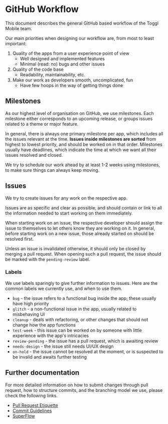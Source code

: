 # GitHub Workflow

This document describes the general GitHub based workflow of the Toggl Mobile team.

Our main priorities when designing our workflow are, from most to least important:

1. Quality of the apps from a user experience point of view
    - Well designed and implemented features
    - Minimal (read: no) bugs and other issues
2. Quality of the code base
    - Readability, maintainability, etc.
3. Make our work as developers smooth, uncomplicated, fun
    - Have few hoops in the way of getting things done


## Milestones

As our highest level of organisation on GitHub, we use milestones. Each milestone either corresponds to an upcoming release, or groups issues related to a theme or major feature.

In general, there is always one primary milestone per app, which includes all the issues relevant at the time. **Issues inside milestones are sorted** from highest to lowest priority, and should be worked on in that order. Milestones usually have deadlines, which indicate the time at which we want all their issues resolved and closed.

We try to schedule our work ahead by at least 1-2 weeks using milestones, to make sure things can always keep moving.


## Issues

We try to create issues for any work on the respective app.

Issues are as specific and clear as possible, and should contain or link to all the information needed to start working on them immediately.

When starting work on an issue, the respective developer should assign the issue to themselves to let others know they are working on it. In general, before starting work on a new issue, those already started on should be resolved first.

Unless an issue is invalidated otherwise, it should only be closed by merging a pull request. When opening such a pull request, the issue should be marked with the `pending-review` label.

### Labels

We use labels sparingly to give further information to issues. Here are the common labels we currently use, and when to use them.

- `bug` - the issue refers to a functional bug inside the app; these usually have high priority
- `glitch` - a non-functional issue in the app, usually related to misbehaving UI
- `cleanup` - deals with refactoring, or other changes that should not change how the app functions
- `test-week` - this issue can be worked on by someone with little experience with the app's intricacies
- `review-pending` - the issue has a pull request, which is awaiting review
- `needs-design` - the issue still needs UI/UX design
- `on-hold` - the issue cannot be resolved at the moment, or is suspected to be invalid and awaits further testing


## Further documentation

For more detailed information on how to submit changes through pull request, how to structure commits, and the branching model we use, please check the following links.

- [Pull Request Etiquette](https://github.com/toggl/mobile-docs/blob/develop/pull-request-etiquette.md "Pull Request Etiquette")
- [Commit Guidelines](https://github.com/toggl/mobile-docs/blob/develop/commit-guidelines.md "Commit Guidelines")
- [SuperFlow](https://github.com/toggl/mobile-docs/blob/develop/superflow.md "SuperFlow: Toggl Mobile's branching work flow")
